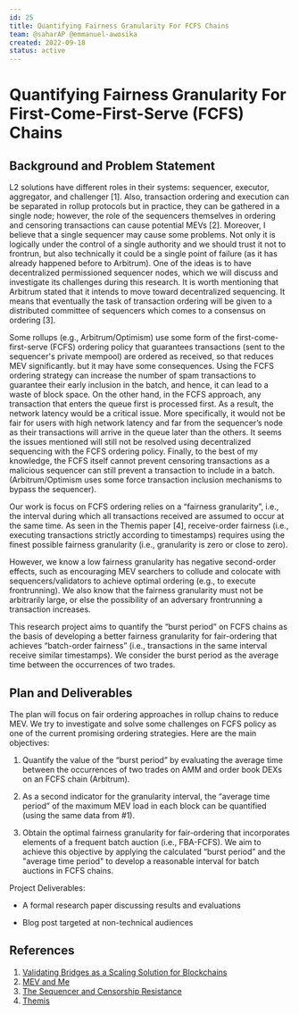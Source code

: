```yaml
---
id: 25
title: Quantifying Fairness Granularity For FCFS Chains
team: @saharAP @emmanuel-awosika 
created: 2022-09-18
status: active
---
```


# Quantifying Fairness Granularity For First-Come-First-Serve (FCFS) Chains
## Background and Problem Statement

L2 solutions have different roles in their systems: sequencer, executor, aggregator, and challenger [1]. Also, transaction ordering and execution can be separated in rollup protocols but in practice, they can be gathered in a single node; however, the role of the sequencers themselves in ordering and censoring transactions can cause potential MEVs [2]. Moreover, I believe that a single sequencer may cause some problems. Not only it is logically under the control of a single authority and we should trust it not to frontrun, but also technically it could be a single point of failure (as it has already happened before to Arbitrum). One of the ideas is to have decentralized permissioned sequencer nodes, which we will discuss and investigate its challenges during this research. It is worth mentioning that Arbitrum stated that it intends to move toward decentralized sequencing. It means that eventually the task of transaction ordering will be given to a distributed committee of sequencers which comes to a consensus on ordering [3]. 

Some rollups (e.g., Arbitrum/Optimism) use some form of the first-come-first-serve (FCFS) ordering policy that guarantees transactions (sent to the sequencer's private mempool) are ordered as received, so that reduces MEV significantly. but it may have some consequences. Using the FCFS ordering strategy can increase the number of spam transactions to guarantee their early inclusion in the batch, and hence, it can lead to a waste of block space. On the other hand, in the FCFS approach, any transaction that enters the queue first is processed first. As a result, the network latency would be a critical issue. More specifically, it would not be fair for users with high network latency and far from the sequencer’s node as their transactions will arrive in the queue later than the others. It seems the issues mentioned will still not be resolved using decentralized sequencing with the FCFS ordering policy. Finally, to the best of my knowledge, the FCFS itself cannot prevent censoring transactions as a malicious sequencer can still prevent a transaction to include in a batch. (Arbitrum/Optimism uses some force transaction inclusion mechanisms to bypass the sequencer).

 Our work is focus on FCFS ordering relies on a “fairness granularity”, i.e., the interval during which all transactions received are assumed to occur at the same time. As seen in the Themis paper [4], receive-order fairness (i.e., executing transactions strictly according to timestamps) requires using the finest possible fairness granularity (i.e., granularity is zero or close to zero). 

However, we know a low fairness granularity has negative second-order effects, such as encouraging MEV searchers to collude and colocate with sequencers/validators to achieve optimal ordering (e.g., to execute frontrunning). We also know that the fairness granularity must not be arbitrarily large, or else the possibility of an adversary frontrunning a transaction increases. 

This research project aims to quantify the “burst period” on FCFS chains as the basis of developing a better fairness granularity for fair-ordering that achieves “batch-order fairness” (i.e., transactions in the same interval receive similar timestamps). We consider the burst period as the average time between the occurrences of two trades. 

## Plan and Deliverables

The plan will focus on fair ordering approaches in rollup chains to reduce MEV. We try to investigate and solve some challenges on FCFS policy as one of the current promising ordering strategies. Here are the main objectives:

1. Quantify the value of the “burst period” by evaluating the average time between the occurrences of    two trades on AMM and order book DEXs on an FCFS chain (Arbitrum). 

2. As a second indicator for the granularity interval, the “average time period” of the maximum MEV load in each block can be quantified (using the same data from #1). 

3. Obtain the optimal fairness granularity for fair-ordering that incorporates elements of a frequent batch auction (i.e., FBA-FCFS). We aim to achieve this objective by applying the calculated “burst period” and the "average time period" to develop a reasonable interval for batch auctions in FCFS chains. 

Project Deliverables: 

- A formal research paper discussing results and evaluations

- Blog post targeted at non-technical audiences 

## References

1. [Validating Bridges as a Scaling Solution for Blockchains](https://eprint.iacr.org/2021/1589.pdf)
2. [MEV and Me](https://research.paradigm.xyz/MEV)
3. [The Sequencer and Censorship Resistance](https://developer.arbitrum.io/sequencer)
4. [Themis](https://eprint.iacr.org/2021/1465.pdf)
